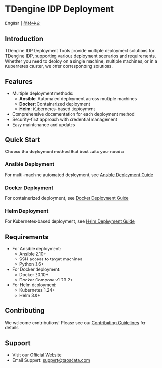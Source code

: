 # TDengine IDP Deployment

English | [简体中文](README-CN.md)

## Introduction

TDengine IDP Deployment Tools provide multiple deployment solutions for TDengine IDP, supporting various deployment scenarios and requirements. Whether you need to deploy on a single machine, multiple machines, or in a Kubernetes cluster, we offer corresponding solutions.

## Features

- Multiple deployment methods:
  - **Ansible**: Automated deployment across multiple machines
  - **Docker**: Containerized deployment
  - **Helm**: Kubernetes-based deployment
- Comprehensive documentation for each deployment method
- Security-first approach with credential management
- Easy maintenance and updates

## Quick Start

Choose the deployment method that best suits your needs:

### Ansible Deployment
For multi-machine automated deployment, see [Ansible Deployment Guide](ansible/README.md)

### Docker Deployment
For containerized deployment, see [Docker Deployment Guide](docker/README.md)

### Helm Deployment
For Kubernetes-based deployment, see [Helm Deployment Guide](helm/README.md)

## Requirements

- For Ansible deployment:
  - Ansible 2.10+
  - SSH access to target machines
  - Python 3.6+
- For Docker deployment:
  - Docker 20.10+
  - Docker Compose v1.29.2+
- For Helm deployment:
  - Kubernetes 1.24+
  - Helm 3.0+

## Contributing

We welcome contributions! Please see our [Contributing Guidelines](https://github.com/taosdata/TDengine/blob/main/CONTRIBUTING.md) for details.

## Support

- Visit our [Official Website](https://tdengine.com)
- Email Support: support@taosdata.com
